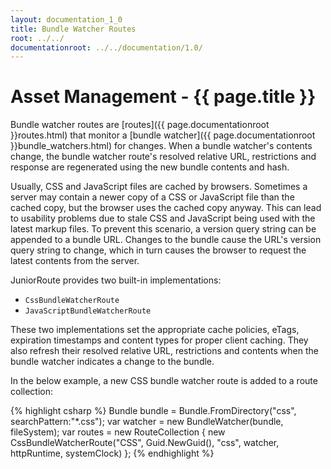 ```yaml
---
layout: documentation_1_0
title: Bundle Watcher Routes
root: ../../
documentationroot: ../../documentation/1.0/
---
```

Asset Management - {{ page.title }}
=
Bundle watcher routes are [routes]({{ page.documentationroot }}routes.html) that monitor a [bundle watcher]({{ page.documentationroot }}bundle_watchers.html) for changes. When a bundle watcher's contents change, the bundle watcher route's resolved relative URL, restrictions and response are regenerated using the new bundle contents and hash.

Usually, CSS and JavaScript files are cached by browsers. Sometimes a server may contain a newer copy of a CSS or JavaScript file than the cached copy, but the browser uses the cached copy anyway. This can lead to usability problems due to stale CSS and JavaScript being used with the latest markup files. To prevent this scenario, a version query string can be appended to a bundle URL. Changes to the bundle cause the URL's version query string to change, which in turn causes the browser to request the latest contents from the server.

JuniorRoute provides two built-in implementations:
* ```CssBundleWatcherRoute```
* ```JavaScriptBundleWatcherRoute```

These two implementations set the appropriate cache policies, eTags, expiration timestamps and content types for proper client caching. They also refresh their resolved relative URL, restrictions and contents when the bundle watcher indicates a change to the bundle.

In the below example, a new CSS bundle watcher route is added to a route collection:

{% highlight csharp %}
Bundle bundle = Bundle.FromDirectory("css", searchPattern:"*.css");
var watcher = new BundleWatcher(bundle, fileSystem);
var routes = new RouteCollection
  {
    new CssBundleWatcherRoute("CSS", Guid.NewGuid(), "css", watcher, httpRuntime, systemClock)
  };
{% endhighlight %}